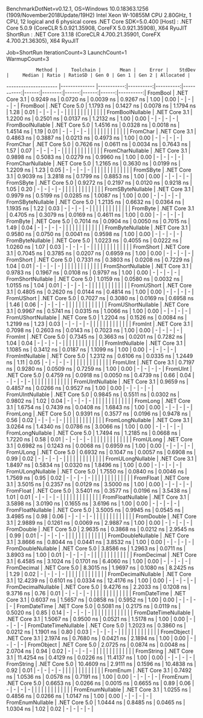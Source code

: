 
BenchmarkDotNet=v0.12.1, OS=Windows 10.0.18363.1256 (1909/November2018Update/19H2)
Intel Xeon W-10855M CPU 2.80GHz, 1 CPU, 12 logical and 6 physical cores
.NET Core SDK=5.0.400
  [Host]   : .NET Core 5.0.9 (CoreCLR 5.0.921.35908, CoreFX 5.0.921.35908), X64 RyuJIT
  ShortRun : .NET Core 3.1.18 (CoreCLR 4.700.21.35901, CoreFX 4.700.21.36305), X64 RyuJIT

Job=ShortRun  IterationCount=3  LaunchCount=1  
WarmupCount=3  

               Method |     Toolchain |       Mean |     Error |    StdDev |     Median | Ratio | RatioSD | Gen 0 | Gen 1 | Gen 2 | Allocated |
--------------------- |-------------- |-----------:|----------:|----------:|-----------:|------:|--------:|------:|------:|------:|----------:|
             FromBool | .NET Core 3.1 |  0.9249 ns | 0.0720 ns | 0.0039 ns |  0.9267 ns |  1.00 |    0.00 |     - |     - |     - |         - |
             FromBool | .NET Core 5.0 |  1.1793 ns | 0.1427 ns | 0.0078 ns |  1.1794 ns |  1.28 |    0.01 |     - |     - |     - |         - |
                      |               |            |           |           |            |       |         |       |       |       |           |
     FromBoolNullable | .NET Core 3.1 |  1.2200 ns | 0.2501 ns | 0.0137 ns |  1.2132 ns |  1.00 |    0.00 |     - |     - |     - |         - |
     FromBoolNullable | .NET Core 5.0 |  1.4516 ns | 0.0328 ns | 0.0018 ns |  1.4514 ns |  1.19 |    0.01 |     - |     - |     - |         - |
                      |               |            |           |           |            |       |         |       |       |       |           |
             FromChar | .NET Core 3.1 |  0.4863 ns | 0.3887 ns | 0.0213 ns |  0.4973 ns |  1.00 |    0.00 |     - |     - |     - |         - |
             FromChar | .NET Core 5.0 |  0.7626 ns | 0.0611 ns | 0.0034 ns |  0.7643 ns |  1.57 |    0.07 |     - |     - |     - |         - |
                      |               |            |           |           |            |       |         |       |       |       |           |
     FromCharNullable | .NET Core 3.1 |  0.9898 ns | 0.5083 ns | 0.0279 ns |  0.9960 ns |  1.00 |    0.00 |     - |     - |     - |         - |
     FromCharNullable | .NET Core 5.0 |  1.2165 ns | 0.3630 ns | 0.0199 ns |  1.2209 ns |  1.23 |    0.05 |     - |     - |     - |         - |
                      |               |            |           |           |            |       |         |       |       |       |           |
            FromSByte | .NET Core 3.1 |  0.9039 ns | 3.2818 ns | 0.1799 ns |  0.8853 ns |  1.00 |    0.00 |     - |     - |     - |         - |
            FromSByte | .NET Core 5.0 |  0.9272 ns | 0.2197 ns | 0.0120 ns |  0.9218 ns |  1.05 |    0.20 |     - |     - |     - |         - |
                      |               |            |           |           |            |       |         |       |       |       |           |
    FromSByteNullable | .NET Core 3.1 |  0.9979 ns | 0.5199 ns | 0.0285 ns |  1.0087 ns |  1.00 |    0.00 |     - |     - |     - |         - |
    FromSByteNullable | .NET Core 5.0 |  1.2135 ns | 0.6632 ns | 0.0364 ns |  1.1935 ns |  1.22 |    0.03 |     - |     - |     - |         - |
                      |               |            |           |           |            |       |         |       |       |       |           |
             FromByte | .NET Core 3.1 |  0.4705 ns | 0.3079 ns | 0.0169 ns |  0.4611 ns |  1.00 |    0.00 |     - |     - |     - |         - |
             FromByte | .NET Core 5.0 |  0.7014 ns | 0.0904 ns | 0.0050 ns |  0.7015 ns |  1.49 |    0.04 |     - |     - |     - |         - |
                      |               |            |           |           |            |       |         |       |       |       |           |
     FromByteNullable | .NET Core 3.1 |  0.9580 ns | 0.0750 ns | 0.0041 ns |  0.9598 ns |  1.00 |    0.00 |     - |     - |     - |         - |
     FromByteNullable | .NET Core 5.0 |  1.0223 ns | 0.4055 ns | 0.0222 ns |  1.0260 ns |  1.07 |    0.03 |     - |     - |     - |         - |
                      |               |            |           |           |            |       |         |       |       |       |           |
            FromShort | .NET Core 3.1 |  0.7045 ns | 0.3785 ns | 0.0207 ns |  0.6959 ns |  1.00 |    0.00 |     - |     - |     - |         - |
            FromShort | .NET Core 5.0 |  0.7331 ns | 0.3803 ns | 0.0208 ns |  0.7229 ns |  1.04 |    0.01 |     - |     - |     - |         - |
                      |               |            |           |           |            |       |         |       |       |       |           |
    FromShortNullable | .NET Core 3.1 |  0.9783 ns | 0.1967 ns | 0.0108 ns |  0.9797 ns |  1.00 |    0.00 |     - |     - |     - |         - |
    FromShortNullable | .NET Core 5.0 |  1.0159 ns | 0.0580 ns | 0.0032 ns |  1.0155 ns |  1.04 |    0.01 |     - |     - |     - |         - |
                      |               |            |           |           |            |       |         |       |       |       |           |
           FromUShort | .NET Core 3.1 |  0.4805 ns | 0.2620 ns | 0.0144 ns |  0.4814 ns |  1.00 |    0.00 |     - |     - |     - |         - |
           FromUShort | .NET Core 5.0 |  0.7027 ns | 0.3080 ns | 0.0169 ns |  0.6958 ns |  1.46 |    0.06 |     - |     - |     - |         - |
                      |               |            |           |           |            |       |         |       |       |       |           |
   FromUShortNullable | .NET Core 3.1 |  0.9967 ns | 0.5741 ns | 0.0315 ns |  1.0066 ns |  1.00 |    0.00 |     - |     - |     - |         - |
   FromUShortNullable | .NET Core 5.0 |  1.2204 ns | 0.1526 ns | 0.0084 ns |  1.2199 ns |  1.23 |    0.03 |     - |     - |     - |         - |
                      |               |            |           |           |            |       |         |       |       |       |           |
              FromInt | .NET Core 3.1 |  0.7098 ns | 0.2603 ns | 0.0143 ns |  0.7023 ns |  1.00 |    0.00 |     - |     - |     - |         - |
              FromInt | .NET Core 5.0 |  0.7345 ns | 0.3663 ns | 0.0201 ns |  0.7282 ns |  1.04 |    0.04 |     - |     - |     - |         - |
                      |               |            |           |           |            |       |         |       |       |       |           |
      FromIntNullable | .NET Core 3.1 |  1.1085 ns | 0.3412 ns | 0.0187 ns |  1.1099 ns |  1.00 |    0.00 |     - |     - |     - |         - |
      FromIntNullable | .NET Core 5.0 |  1.2312 ns | 0.6106 ns | 0.0335 ns |  1.2449 ns |  1.11 |    0.05 |     - |     - |     - |         - |
                      |               |            |           |           |            |       |         |       |       |       |           |
             FromUInt | .NET Core 3.1 |  0.7197 ns | 0.9280 ns | 0.0509 ns |  0.7259 ns |  1.00 |    0.00 |     - |     - |     - |         - |
             FromUInt | .NET Core 5.0 |  0.4759 ns | 0.0918 ns | 0.0050 ns |  0.4739 ns |  0.66 |    0.04 |     - |     - |     - |         - |
                      |               |            |           |           |            |       |         |       |       |       |           |
     FromUIntNullable | .NET Core 3.1 |  0.9659 ns | 0.4857 ns | 0.0266 ns |  0.9527 ns |  1.00 |    0.00 |     - |     - |     - |         - |
     FromUIntNullable | .NET Core 5.0 |  0.9845 ns | 0.5511 ns | 0.0302 ns |  0.9802 ns |  1.02 |    0.04 |     - |     - |     - |         - |
                      |               |            |           |           |            |       |         |       |       |       |           |
             FromLong | .NET Core 3.1 |  1.6754 ns | 0.7439 ns | 0.0408 ns |  1.6843 ns |  1.00 |    0.00 |     - |     - |     - |         - |
             FromLong | .NET Core 5.0 |  0.9391 ns | 0.3577 ns | 0.0196 ns |  0.9478 ns |  0.56 |    0.02 |     - |     - |     - |         - |
                      |               |            |           |           |            |       |         |       |       |       |           |
     FromLongNullable | .NET Core 3.1 |  3.0264 ns | 1.4340 ns | 0.0786 ns |  3.0066 ns |  1.00 |    0.00 |     - |     - |     - |         - |
     FromLongNullable | .NET Core 5.0 |  1.7494 ns | 1.2185 ns | 0.0668 ns |  1.7220 ns |  0.58 |    0.01 |     - |     - |     - |         - |
                      |               |            |           |           |            |       |         |       |       |       |           |
            FromULong | .NET Core 3.1 |  0.6982 ns | 0.1243 ns | 0.0068 ns |  0.6959 ns |  1.00 |    0.00 |     - |     - |     - |         - |
            FromULong | .NET Core 5.0 |  0.6932 ns | 0.1047 ns | 0.0057 ns |  0.6908 ns |  0.99 |    0.02 |     - |     - |     - |         - |
                      |               |            |           |           |            |       |         |       |       |       |           |
    FromULongNullable | .NET Core 3.1 |  1.8497 ns | 0.5834 ns | 0.0320 ns |  1.8496 ns |  1.00 |    0.00 |     - |     - |     - |         - |
    FromULongNullable | .NET Core 5.0 |  1.7550 ns | 0.0840 ns | 0.0046 ns |  1.7569 ns |  0.95 |    0.02 |     - |     - |     - |         - |
                      |               |            |           |           |            |       |         |       |       |       |           |
            FromFloat | .NET Core 3.1 |  3.5015 ns | 0.2357 ns | 0.0129 ns |  3.5000 ns |  1.00 |    0.00 |     - |     - |     - |         - |
            FromFloat | .NET Core 5.0 |  3.5401 ns | 0.3577 ns | 0.0196 ns |  3.5438 ns |  1.01 |    0.01 |     - |     - |     - |         - |
                      |               |            |           |           |            |       |         |       |       |       |           |
    FromFloatNullable | .NET Core 3.1 |  3.5898 ns | 3.0190 ns | 0.1655 ns |  3.6196 ns |  1.00 |    0.00 |     - |     - |     - |         - |
    FromFloatNullable | .NET Core 5.0 |  3.5005 ns | 0.9945 ns | 0.0545 ns |  3.4985 ns |  0.98 |    0.06 |     - |     - |     - |         - |
                      |               |            |           |           |            |       |         |       |       |       |           |
           FromDouble | .NET Core 3.1 |  2.9889 ns | 0.1261 ns | 0.0069 ns |  2.9887 ns |  1.00 |    0.00 |     - |     - |     - |         - |
           FromDouble | .NET Core 5.0 |  2.9635 ns | 0.3868 ns | 0.0212 ns |  2.9545 ns |  0.99 |    0.01 |     - |     - |     - |         - |
                      |               |            |           |           |            |       |         |       |       |       |           |
   FromDoubleNullable | .NET Core 3.1 |  3.8666 ns | 0.8044 ns | 0.0441 ns |  3.8532 ns |  1.00 |    0.00 |     - |     - |     - |         - |
   FromDoubleNullable | .NET Core 5.0 |  3.8586 ns | 1.2963 ns | 0.0711 ns |  3.8903 ns |  1.00 |    0.01 |     - |     - |     - |         - |
                      |               |            |           |           |            |       |         |       |       |       |           |
          FromDecimal | .NET Core 3.1 |  6.4585 ns | 3.1024 ns | 0.1701 ns |  6.4060 ns |  1.00 |    0.00 |     - |     - |     - |         - |
          FromDecimal | .NET Core 5.0 |  8.3015 ns | 1.9697 ns | 0.1080 ns |  8.2425 ns |  1.29 |    0.02 |     - |     - |     - |         - |
                      |               |            |           |           |            |       |         |       |       |       |           |
  FromDecimalNullable | .NET Core 3.1 | 12.4239 ns | 0.6101 ns | 0.0334 ns | 12.4176 ns |  1.00 |    0.00 |     - |     - |     - |         - |
  FromDecimalNullable | .NET Core 5.0 |  9.4276 ns | 2.2033 ns | 0.1208 ns |  9.3716 ns |  0.76 |    0.01 |     - |     - |     - |         - |
                      |               |            |           |           |            |       |         |       |       |       |           |
         FromDateTime | .NET Core 3.1 |  0.6037 ns | 1.5657 ns | 0.0858 ns |  0.5952 ns |  1.00 |    0.00 |     - |     - |     - |         - |
         FromDateTime | .NET Core 5.0 |  0.5081 ns | 0.2175 ns | 0.0119 ns |  0.5020 ns |  0.85 |    0.14 |     - |     - |     - |         - |
                      |               |            |           |           |            |       |         |       |       |       |           |
 FromDateTimeNullable | .NET Core 3.1 |  1.5067 ns | 0.9500 ns | 0.0521 ns |  1.5178 ns |  1.00 |    0.00 |     - |     - |     - |         - |
 FromDateTimeNullable | .NET Core 5.0 |  1.2023 ns | 0.3860 ns | 0.0212 ns |  1.1901 ns |  0.80 |    0.03 |     - |     - |     - |         - |
                      |               |            |           |           |            |       |         |       |       |       |           |
           FromObject | .NET Core 3.1 |  2.1974 ns | 0.7680 ns | 0.0421 ns |  2.1894 ns |  1.00 |    0.00 |     - |     - |     - |         - |
           FromObject | .NET Core 5.0 |  2.0725 ns | 0.0874 ns | 0.0048 ns |  2.0704 ns |  0.94 |    0.02 |     - |     - |     - |         - |
                      |               |            |           |           |            |       |         |       |       |       |           |
           FromString | .NET Core 3.1 | 11.4254 ns | 0.4129 ns | 0.0226 ns | 11.4137 ns |  1.00 |    0.00 |     - |     - |     - |         - |
           FromString | .NET Core 5.0 | 10.4609 ns | 2.9111 ns | 0.1596 ns | 10.4838 ns |  0.92 |    0.01 |     - |     - |     - |         - |
                      |               |            |           |           |            |       |         |       |       |       |           |
             FromEnum | .NET Core 3.1 |  0.7492 ns | 1.0536 ns | 0.0578 ns |  0.7191 ns |  1.00 |    0.00 |     - |     - |     - |         - |
             FromEnum | .NET Core 5.0 |  0.6653 ns | 0.0266 ns | 0.0015 ns |  0.6655 ns |  0.89 |    0.06 |     - |     - |     - |         - |
                      |               |            |           |           |            |       |         |       |       |       |           |
     FromEnumNullable | .NET Core 3.1 |  1.0255 ns | 0.4856 ns | 0.0266 ns |  1.0147 ns |  1.00 |    0.00 |     - |     - |     - |         - |
     FromEnumNullable | .NET Core 5.0 |  1.0444 ns | 0.8485 ns | 0.0465 ns |  1.0304 ns |  1.02 |    0.02 |     - |     - |     - |         - |
